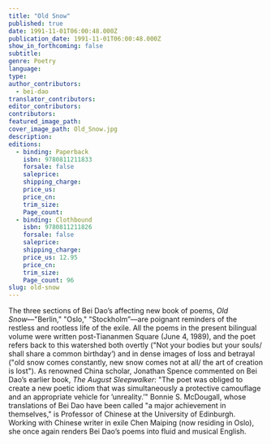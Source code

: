 ```yaml
---
title: "Old Snow"
published: true
date: 1991-11-01T06:00:48.000Z
publication_date: 1991-11-01T06:00:48.000Z
show_in_forthcoming: false
subtitle:
genre: Poetry
language:
type:
author_contributors:
  - bei-dao
translator_contributors:
editor_contributors:
contributors:
featured_image_path:
cover_image_path: Old_Snow.jpg
description:
editions:
  - binding: Paperback
    isbn: 9780811211833
    forsale: false
    saleprice:
    shipping_charge:
    price_us:
    price_cn:
    trim_size:
    Page_count:
  - binding: Clothbound
    isbn: 9780811211826
    forsale: false
    saleprice:
    shipping_charge:
    price_us: 12.95
    price_cn:
    trim_size:
    Page_count: 96
slug: old-snow
---
```


The three sections of Bei Dao’s affecting new book of poems, _Old Snow_––"Berlin," "Oslo," "Stockholm”––are poignant reminders of the restless and rootless life of the exile. All the poems in the present bilingual volume were written post-Tiananmen Square (June 4, 1989), and the poet refers back to this watershed both overtly ("Not your bodies but your souls/ shall share a common birthday’) and in dense images of loss and betrayal ("old snow comes constantly, new snow comes not at all/ the art of creation is lost"). As renowned China scholar, Jonathan Spence commented on Bei Dao’s earlier book, _The August Sleepwalker_: "The poet was obliged to create a new poetic idiom that was simultaneously a protective camouflage and an appropriate vehicle for ’unreality.’" Bonnie S. McDougall, whose translations of Bei Dao have been called "a major achievement in themselves," is Professor of Chinese at the University of Edinburgh. Working with Chinese writer in exile Chen Maiping (now residing in Oslo), she once again renders Bei Dao’s poems into fluid and musical English.


